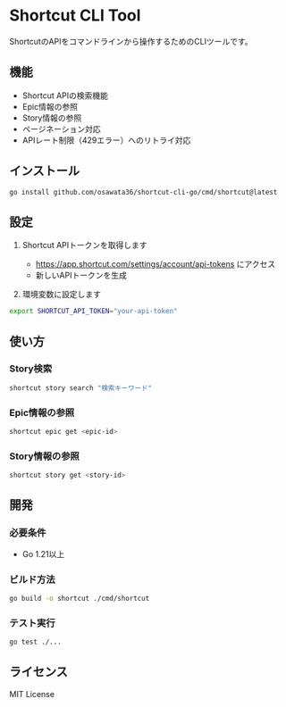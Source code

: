 # Shortcut CLI Tool

ShortcutのAPIをコマンドラインから操作するためのCLIツールです。

## 機能

- Shortcut APIの検索機能
- Epic情報の参照
- Story情報の参照
- ページネーション対応
- APIレート制限（429エラー）へのリトライ対応

## インストール

```bash
go install github.com/osawata36/shortcut-cli-go/cmd/shortcut@latest
```

## 設定

1. Shortcut APIトークンを取得します
   - https://app.shortcut.com/settings/account/api-tokens にアクセス
   - 新しいAPIトークンを生成

2. 環境変数に設定します

```bash
export SHORTCUT_API_TOKEN="your-api-token"
```

## 使い方

### Story検索

```bash
shortcut story search "検索キーワード"
```

### Epic情報の参照

```bash
shortcut epic get <epic-id>
```

### Story情報の参照

```bash
shortcut story get <story-id>
```

## 開発

### 必要条件

- Go 1.21以上

### ビルド方法

```bash
go build -o shortcut ./cmd/shortcut
```

### テスト実行

```bash
go test ./...
```

## ライセンス

MIT License
